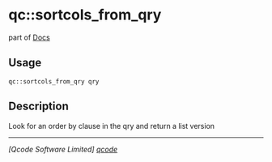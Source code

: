 qc::sortcols_from_qry
=====================

part of [Docs](../index.md)

Usage
-----
`qc::sortcols_from_qry qry`

Description
-----------
Look for an order by clause in the qry and return a list version

----------------------------------
*[Qcode Software Limited] [qcode]*

[qcode]: http://www.qcode.co.uk "Qcode Software"